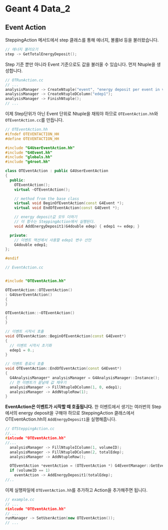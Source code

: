 # Geant 4 Data_2

## Event Action

SteppingAction 메서드에서 step 클래스를 통해 에너지, 볼륨Id 등을 불러왔습니다.

```c++
// 에너지 불러오기
step -> GetTotalEnergyDeposit();
```

Step 기준 뿐만 아니라 Event 기준으로도 값을 불러올 수 있습니다. 먼저 Ntuple을 생성합니다.

```c++
// OTRunAction.cc
// ...
analysisManager -> CreateNtuple("event", "energy deposit per event in volumn-1");
analysisManager -> CreateNtupleDColumn("edep1");
analysisManager -> FinishNtuple();
// ...
```

이제 Step단위가 아닌 Event 단위로 Ntuple을 채워야 하므로 `OTEventAction.hh`와 `OTEventAction.cc`를 만듭니다. 

```c++
// OTEventAction.hh
#ifndef OTEVENTACTION_HH
#define OTEVENTACTION_HH

#include "G4UserEventAction.hh"
#include "G4Event.hh"
#include "globals.hh"
#include "g4root.hh"

class OTEventAction : public G4UserEventAction
{
  public:
    OTEventAction();
    virtual ~OTEventAction();

    // method from the base class
    virtual void BeginOfEventAction(const G4Event *);
    virtual void EndOfEventAction(const G4Event *);

	// energy deposit값 모두 더하기
	// 이 함수는 SteppingAction에서 실행된다.
    void AddEnergyDeposit1(G4double edep) { edep1 += edep; }

  private:
  	// 이벤트 액션에서 사용할 edep1 변수 선언
    G4double edep1;
};

#endif
```

```c++
// EventAction.cc


#include "OTEventAction.hh"

OTEventAction::OTEventAction()
: G4UserEventAction()
{
}

OTEventAction::~OTEventAction()
{
}

// 이벤트 시작시 호출
void OTEventAction::BeginOfEventAction(const G4Event*)
{
  // 이벤트 시작시 초기화
  edep1 = 0.;
}

// 이벤트 종료시 호출
void OTEventAction::EndOfEventAction(const G4Event*)
{
  G4AnalysisManager* analysisManager = G4AnalysisManager::Instance();
  // 한 이벤트가 끝날때 값 채우기
  analysisManager -> FillNtupleDColumn(1, 0, edep1);
  analysisManager -> AddNtupleRow(1);
}
```

**EventAction은 이벤트가 시작할 때 호출됩니다.** 한 이벤트에서 생기는 여러번의 Step에서의 energy deposit을 구해야 하므로 SteppingAction 클래스에서 OTEventAction.hh의 `AddEnergyDeposit1`을 실행해줍니다.

```c++
// OTSteppingAction.cc
//...
#inlcude "OTEventAction.hh"
//...
  analysisManager -> FillNtupleIColumn(1, volumeID);
  analysisManager -> FillNtupleDColumn(2, totalEdep);
  analysisManager -> AddNtupleRow();

  OTEventAction *eventAction = (OTEventAction *) G4EventManager::GetEventManager() -> GetUserEventAction();
  if (volumeID == 1)
    eventAction -> AddEnergyDeposit1(totalEdep);
//..
```

이제 실행파일에 `OTEventAction.hh`를 추가하고 Action을 추가해주면 됩니다.

```c++
// example.cc
// ...
#inlcude "OTEventAction.hh"
// ...
runManager -> SetUserAction(new OTEventAction());
// ...
```

